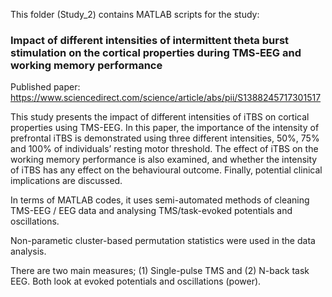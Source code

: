 This folder (Study_2) contains MATLAB scripts for the study:

### Impact of different intensities of intermittent theta burst stimulation on the cortical properties during TMS‐EEG and working memory performance
Published paper: https://www.sciencedirect.com/science/article/abs/pii/S1388245717301517

This study presents the impact of different intensities of iTBS on cortical properties using TMS-EEG. In this paper, 
the importance of the intensity of prefrontal iTBS is demonstrated using three different
intensities, 50%, 75% and 100% of individuals’ resting motor threshold. The effect of iTBS on
the working memory performance is also examined, and whether the intensity of iTBS has
any effect on the behavioural outcome. Finally, potential clinical implications are discussed.

In terms of MATLAB codes, it uses semi-automated methods of cleaning TMS-EEG / EEG data 
and analysing TMS/task-evoked potentials and oscillations.

Non-parametic cluster-based permutation statistics were used in the data analysis.

There are two main measures; (1) Single-pulse TMS and (2) N-back task EEG.
Both look at evoked potentials and oscillations (power).
